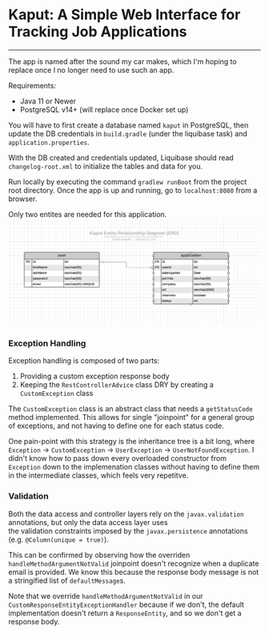 # Kaput: A Simple Web Interface for Tracking Job Applications
---

The app is named after the sound my car makes, which I'm hoping to replace once 
I no longer need to use such an app.  

Requirements:
- Java 11 or Newer
- PostgreSQL v14+ (will replace once Docker set up)

You will have to first create a database named `kaput` in PostgreSQL, then update the DB credentials 
in `build.gradle` (under the liquibase task) and `application.properties`.  

With the DB created and credentials updated, Liquibase should read `changelog-root.xml` to initialize the 
tables and data for you.

Run locally by executing the command `gradlew runBoot` from the project root directory. Once the app is up and 
running, go to `localhost:8080` from a browser.  

Only two entites are needed for this application.  
![entity-relationship diagram](./erd.png)  

### Exception Handling
Exception handling is composed of two parts:
1. Providing a custom exception response body
2. Keeping the `RestControllerAdvice` class DRY by creating a `CustomException` class

The `CustomException` class is an abstract class that needs a `getStatusCode` method implemented. This 
allows for single "joinpoint" for a general group of exceptions, and not having to define one for each 
status code.  

One pain-point with this strategy is the inheritance tree is a bit long, where `Exception` -> `CustomException` -> 
`UserException` -> `UserNotFoundException`. I didn't know how to pass down every overloaded constructor from `Exception` 
down to the implemenation classes without having to define them in the intermediate classes, which feels very repetitve.  

### Validation
Both the data access and controller layers rely on the `javax.validation` annotations, but only the data access layer uses  
the validation constraints imposed by the `javax.persistence` annotations (e.g. `@Column(unique = true)`).  

This can be confirmed by observing how the overriden `handleMethodArgumentNotValid` joinpoint doesn't recognize when a 
duplicate email is provided. We know this because the response body message is not a stringified list of `defaultMessage`s.  

Note that we override `handleMethodArgumentNotValid` in our `CustomResponseEntityExceptionHandler` because if we don't, the default 
implementation doesn't return a `ResponseEntity`, and so we don't get a response body.

